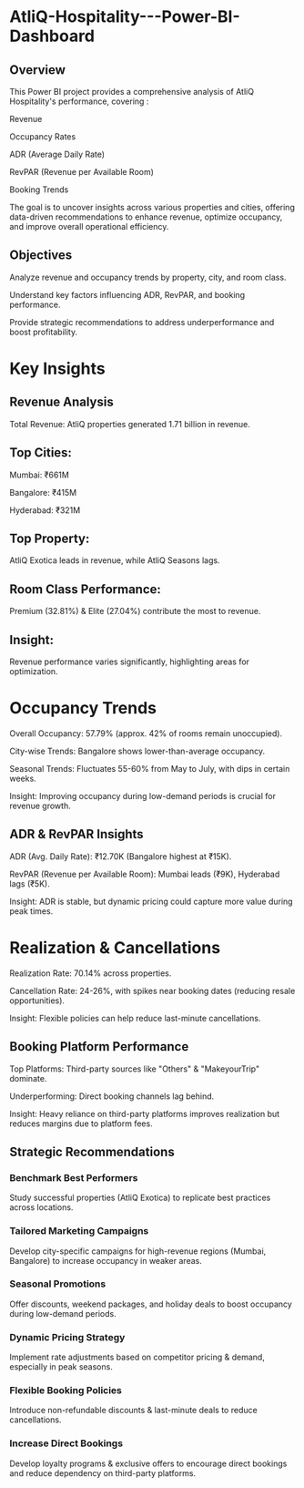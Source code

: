 # AtliQ-Hospitality---Power-BI-Dashboard

## Overview

This Power BI project provides a comprehensive analysis of AtliQ Hospitality's performance, covering :

Revenue

Occupancy Rates

ADR (Average Daily Rate)

RevPAR (Revenue per Available Room)

Booking Trends

The goal is to uncover insights across various properties and cities, offering data-driven recommendations to enhance revenue, optimize occupancy, and improve overall operational efficiency.

## Objectives

Analyze revenue and occupancy trends by property, city, and room class.

Understand key factors influencing ADR, RevPAR, and booking performance.

Provide strategic recommendations to address underperformance and boost profitability.

# Key Insights

## Revenue Analysis

Total Revenue: AtliQ properties generated 1.71 billion in revenue.

## Top Cities:

Mumbai: ₹661M

Bangalore: ₹415M

Hyderabad: ₹321M

## Top Property: 

AtliQ Exotica leads in revenue, while AtliQ Seasons lags.
## Room Class Performance:

Premium (32.81%) & Elite (27.04%) contribute the most to revenue.

## Insight: 

Revenue performance varies significantly, highlighting areas for optimization.

# Occupancy Trends

Overall Occupancy: 57.79% (approx. 42% of rooms remain unoccupied).

City-wise Trends: Bangalore shows lower-than-average occupancy.

Seasonal Trends: Fluctuates 55-60% from May to July, with dips in certain weeks.

Insight: Improving occupancy during low-demand periods is crucial for revenue growth.

 ## ADR & RevPAR Insights

ADR (Avg. Daily Rate): ₹12.70K (Bangalore highest at ₹15K).

RevPAR (Revenue per Available Room): Mumbai leads (₹9K), Hyderabad lags (₹5K).

Insight: ADR is stable, but dynamic pricing could capture more value during peak times.

# Realization & Cancellations

Realization Rate: 70.14% across properties.

Cancellation Rate: 24-26%, with spikes near booking dates (reducing resale opportunities).

Insight: Flexible policies can help reduce last-minute cancellations.

## Booking Platform Performance

Top Platforms: Third-party sources like "Others" & "MakeyourTrip" dominate.

Underperforming: Direct booking channels lag behind.

Insight: Heavy reliance on third-party platforms improves realization but reduces margins due to platform fees.

## Strategic Recommendations

### Benchmark Best Performers

Study successful properties (AtliQ Exotica) to replicate best practices across locations.

### Tailored Marketing Campaigns

Develop city-specific campaigns for high-revenue regions (Mumbai, Bangalore) to increase occupancy in weaker areas.

### Seasonal Promotions

Offer discounts, weekend packages, and holiday deals to boost occupancy during low-demand periods.

###  Dynamic Pricing Strategy

Implement rate adjustments based on competitor pricing & demand, especially in peak seasons.

### Flexible Booking Policies

Introduce non-refundable discounts & last-minute deals to reduce cancellations.

### Increase Direct Bookings

Develop loyalty programs & exclusive offers to encourage direct bookings and reduce dependency on third-party platforms.
